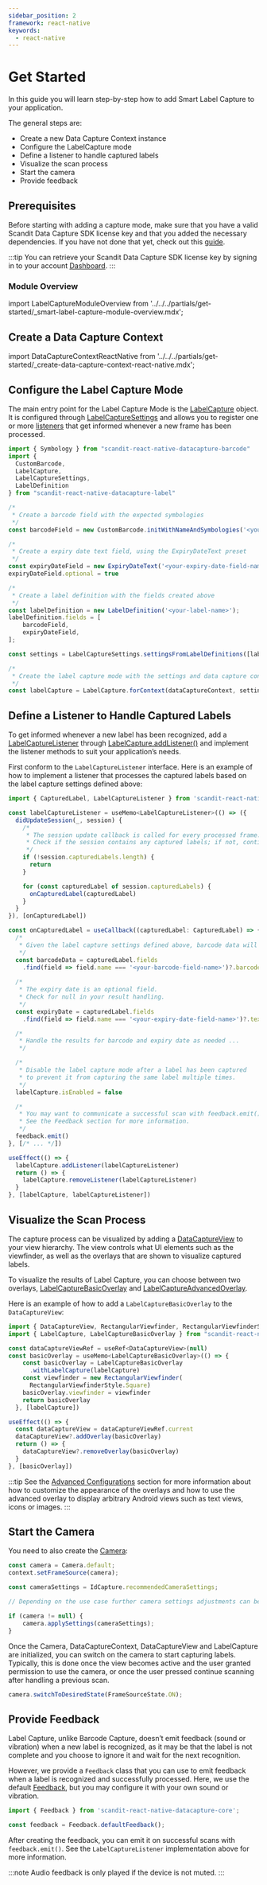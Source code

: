 ```yaml
---
sidebar_position: 2
framework: react-native
keywords:
  - react-native
---
```


# Get Started

In this guide you will learn step-by-step how to add Smart Label Capture to your application.

The general steps are:

- Create a new Data Capture Context instance
- Configure the LabelCapture mode
- Define a listener to handle captured labels
- Visualize the scan process
- Start the camera
- Provide feedback

## Prerequisites

Before starting with adding a capture mode, make sure that you have a valid Scandit Data Capture SDK license key and that you added the necessary dependencies. If you have not done that yet, check out this [guide](/sdks/react-native/add-sdk.md).

:::tip
You can retrieve your Scandit Data Capture SDK license key by signing in to your account [Dashboard](https://ssl.scandit.com/dashboard/sign-in).
:::

### Module Overview

import LabelCaptureModuleOverview from '../../../partials/get-started/_smart-label-capture-module-overview.mdx';

<LabelCaptureModuleOverview/>

## Create a Data Capture Context

import DataCaptureContextReactNative from '../../../partials/get-started/_create-data-capture-context-react-native.mdx';

<DataCaptureContextReactNative/>

## Configure the Label Capture Mode

The main entry point for the Label Capture Mode is the [LabelCapture](https://docs.scandit.com/data-capture-sdk/react-native/label-capture/api/label-capture.html#class-scandit.datacapture.label.LabelCapture) object. 
It is configured through [LabelCaptureSettings](https://docs.scandit.com/data-capture-sdk/react-native/label-capture/api/label-capture-settings.html#class-scandit.datacapture.label.LabelCaptureSettings) and allows you to register one or more [listeners](https://docs.scandit.com/data-capture-sdk/react-native/label-capture/api/label-capture-listener.html#interface-scandit.datacapture.label.ILabelCaptureListener) that get informed whenever a new frame has been processed.

```js
import { Symbology } from "scandit-react-native-datacapture-barcode"
import {
  CustomBarcode,
  LabelCapture,
  LabelCaptureSettings,
  LabelDefinition
} from "scandit-react-native-datacapture-label"

/*
 * Create a barcode field with the expected symbologies
 */
const barcodeField = new CustomBarcode.initWithNameAndSymbologies('<your-barcode-field-name>', [Symbology.EAN13_UPCA, Symbology.CODE128]);

/*
 * Create a expiry date text field, using the ExpiryDateText preset
 */
const expiryDateField = new ExpiryDateText('<your-expiry-date-field-name>')
expiryDateField.optional = true 

/*
 * Create a label definition with the fields created above
 */
const labelDefinition = new LabelDefinition('<your-label-name>');
labelDefinition.fields = [
    barcodeField,
    expiryDateField,
];

const settings = LabelCaptureSettings.settingsFromLabelDefinitions([labelDefinition], {})!

/*
 * Create the label capture mode with the settings and data capture context created earlier
 */
const labelCapture = LabelCapture.forContext(dataCaptureContext, settings);
```

## Define a Listener to Handle Captured Labels

To get informed whenever a new label has been recognized, add a [LabelCaptureListener](https://docs.scandit.com/data-capture-sdk/react-native/label-capture/api/label-capture-listener.html#interface-scandit.datacapture.label.ILabelCaptureListener) through [LabelCapture.addListener()](https://docs.scandit.com/data-capture-sdk/react-native/label-capture/api/label-capture.html#method-scandit.datacapture.label.LabelCapture.AddListener) and implement the listener methods to suit your application’s needs.

First conform to the `LabelCaptureListener` interface. Here is an example of how to implement a listener that processes the captured labels based on the label capture settings defined above:

```js
import { CapturedLabel, LabelCaptureListener } from 'scandit-react-native-datacapture-label';

const labelCaptureListener = useMemo<LabelCaptureListener>(() => ({
  didUpdateSession(_, session) {
    /* 
     * The session update callback is called for every processed frame.
     * Check if the session contains any captured labels; if not, continue capturing.
     */
    if (!session.capturedLabels.length) {
      return
    }

    for (const capturedLabel of session.capturedLabels) {
      onCapturedLabel(capturedLabel)
    }
  }
}), [onCapturedLabel])

const onCapturedLabel = useCallback((capturedLabel: CapturedLabel) => {
  /* 
   * Given the label capture settings defined above, barcode data will always be present.
   */
  const barcodeData = capturedLabel.fields
    .find(field => field.name === '<your-barcode-field-name>')?.barcode?.data
  
  /* 
   * The expiry date is an optional field.
   * Check for null in your result handling.
   */
  const expiryDate = capturedLabel.fields
    .find(field => field.name === '<your-expiry-date-field-name>')?.text

  /* 
   * Handle the results for barcode and expiry date as needed ...
   */

  /* 
   * Disable the label capture mode after a label has been captured
   * to prevent it from capturing the same label multiple times.
   */
  labelCapture.isEnabled = false

  /* 
   * You may want to communicate a successful scan with feedback.emit() here.
   * See the Feedback section for more information.
   */
  feedback.emit()
}, [/* ... */])

useEffect(() => {
  labelCapture.addListener(labelCaptureListener)
  return () => {
    labelCapture.removeListener(labelCaptureListener)
  }
}, [labelCapture, labelCaptureListener])
```

## Visualize the Scan Process

The capture process can be visualized by adding a [DataCaptureView](https://docs.scandit.com/data-capture-sdk/react-native/core/api/ui/data-capture-view.html#class-scandit.datacapture.core.ui.DataCaptureView) to your view hierarchy. The view controls what UI elements such as the viewfinder, as well as the overlays that are shown to visualize captured labels.

To visualize the results of Label Capture, you can choose between two overlays, [LabelCaptureBasicOverlay](https://docs.scandit.com/data-capture-sdk/react-native/label-capture/api/ui/label-capture-basic-overlay.html#class-scandit.datacapture.label.ui.LabelCaptureBasicOverlay) and [LabelCaptureAdvancedOverlay](https://docs.scandit.com/data-capture-sdk/react-native/label-capture/api/ui/label-capture-advanced-overlay.html#class-scandit.datacapture.label.ui.LabelCaptureAdvancedOverlay).

Here is an example of how to add a `LabelCaptureBasicOverlay` to the `DataCaptureView`:

```js
import { DataCaptureView, RectangularViewfinder, RectangularViewfinderStyle, SizeWithUnit, MeasureUnit, NumberWithUnit } from 'scandit-react-native-datacapture-core';
import { LabelCapture, LabelCaptureBasicOverlay } from "scandit-react-native-datacapture-label"

const dataCaptureViewRef = useRef<DataCaptureView>(null)
const basicOverlay = useMemo<LabelCaptureBasicOverlay>(() => {
    const basicOverlay = LabelCaptureBasicOverlay
      .withLabelCapture(labelCapture)
    const viewfinder = new RectangularViewfinder(
      RectangularViewfinderStyle.Square)
    basicOverlay.viewfinder = viewfinder
    return basicOverlay
  }, [labelCapture])

useEffect(() => {
  const dataCaptureView = dataCaptureViewRef.current
  dataCaptureView?.addOverlay(basicOverlay)
  return () => {
    dataCaptureView?.removeOverlay(basicOverlay)
  }
}, [basicOverlay])
```

:::tip
See the [Advanced Configurations](advanced.md) section for more information about how to customize the appearance of the overlays and how to use the advanced overlay to display arbitrary Android views such as text views, icons or images.
:::

## Start the Camera

You need to also create the [Camera](https://docs.scandit.com/data-capture-sdk/react-native/core/api/camera.html#class-scandit.datacapture.core.Camera):

```js
const camera = Camera.default;
context.setFrameSource(camera);

const cameraSettings = IdCapture.recommendedCameraSettings;

// Depending on the use case further camera settings adjustments can be made here.

if (camera != null) {
	camera.applySettings(cameraSettings);
}
```

Once the Camera, DataCaptureContext, DataCaptureView and LabelCapture are initialized, you can switch on the camera to start capturing labels.
Typically, this is done once the view becomes active and the user granted permission to use the camera, or once the user pressed continue scanning after handling a previous scan.

```js
camera.switchToDesiredState(FrameSourceState.ON);
```

## Provide Feedback

Label Capture, unlike Barcode Capture, doesn’t emit feedback (sound or vibration) when a new label is recognized, as it may be that the label is not complete and you choose to ignore it and wait for the next recognition.

However, we provide a `Feedback` class that you can use to emit feedback when a label is recognized and successfully processed. Here, we use the default [Feedback](https://docs.scandit.com/data-capture-sdk/ios/core/api/feedback.html#class-scandit.datacapture.core.Feedback), but you may configure it with your own sound or vibration.

```js
import { Feedback } from 'scandit-react-native-datacapture-core';

const feedback = Feedback.defaultFeedback();
```

After creating the feedback, you can emit it on successful scans with `feedback.emit()`. See the `LabelCaptureListener` implementation above for more information.

:::note
Audio feedback is only played if the device is not muted.
:::